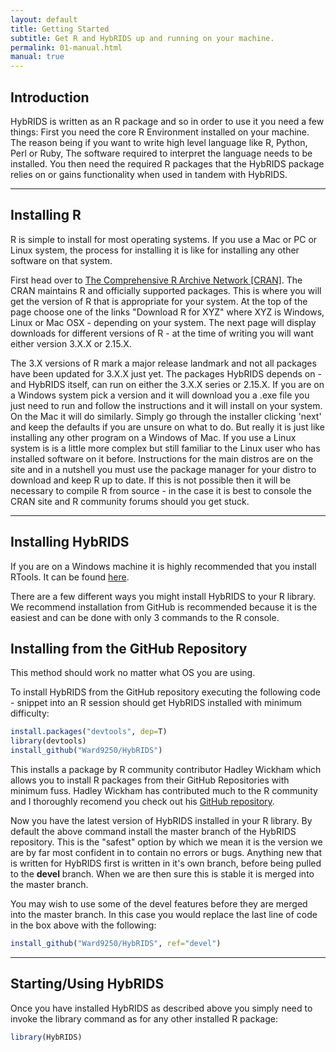 ```yaml
---
layout: default
title: Getting Started
subtitle: Get R and HybRIDS up and running on your machine.
permalink: 01-manual.html
manual: true
---
```


Introduction
------------
					
HybRIDS is written as an R package and so in order to use it you need a few things:
First you need the core R Environment installed on your machine. The reason being if you want to write high level language like R, Python, Perl or Ruby,
The software required to interpret the language needs to be installed.
You then need the required R packages that the HybRIDS package relies on or gains functionality when used in tandem with HybRIDS.
					
***

Installing R
------------
					
R is simple to install for most operating systems. If you use a Mac or PC or Linux system, the process for installing it is like for installing any other software on that system. 
					
					
First head over to [The Comprehensive R Archive Network [CRAN]](http://cran.r-project.org/index.html). The CRAN maintains R and officially supported packages.
This is where you will get the version of R that is appropriate for your system. At the top of the page choose one of the links "Download R for XYZ" where XYZ is Windows, Linux or Mac OSX - depending on your system.
The next page will display downloads for different versions of R - at the time of writing you will want either version 3.X.X or 2.15.X.
					
					
The 3.X versions of R mark a major release landmark and not all packages have been updated for 3.X.X just yet.
The packages HybRIDS depends on - and HybRIDS itself, can run on either the 3.X.X series or 2.15.X.
If you are on a Windows system pick a version and it will download you a .exe file you just need to run and follow the instructions and it will install on your system. On the Mac it will do similarly.
Simply go through the installer clicking 'next' and keep the defaults if you are unsure on what to do. But really it is just like installing any other program on a Windows of Mac.
If you use a Linux system is is a little more complex but still familiar to the Linux user who has installed software on it before. Instructions for the main distros are on the site and in a nutshell you must use the package manager for your distro to download and keep R up to date. If this is not possible then it will be necessary to compile R from source - in the case it is best to console the CRAN site and R community forums should you get stuck.

***
								
Installing HybRIDS
------------------
					
If you are on a Windows machine it is highly recommended that you install RTools. It can be found [here](http://cran.r-project.org/index.html).
					
There are a few different ways you might install HybRIDS to your R library. We recommend installation from GitHub is recommended because it is the easiest and can be done with only 3 commands to the R console.
				

## Installing from the GitHub Repository

This method should work no matter what OS you are using.

To install HybRIDS from the GitHub repository executing the following code - snippet into an R session should get HybRIDS installed with minimum difficulty:

```R
install.packages("devtools", dep=T)
library(devtools)
install_github("Ward9250/HybRIDS")
```

This installs a package by R community contributor Hadley Wickham which allows you to install R packages from their GitHub Repositories with minimum fuss. Hadley Wickham has contributed much to the R community and I thoroughly recomend you check out his [GitHub repository](https://github.com/hadley).
					
Now you have the latest version of HybRIDS installed in your R library. By default the above command install the master branch of the HybRIDS repository. This is the "safest" option by which we mean it is the version we are by far most confident in to contain no errors or bugs. Anything new that is written for HybRIDS first is written in it's own branch, before being pulled to the <b>devel</b> branch. When we are then sure this is stable it is merged into the master branch.

You may wish to use some of the devel features before they are merged into the master branch. In this case you would replace the last line of code in the box above with the following:

```R
install_github("Ward9250/HybRIDS", ref="devel")
```

***

Starting/Using HybRIDS
----------------------

Once you have installed HybRIDS as described above you simply need to invoke the library command as for any other installed R package:

```R
library(HybRIDS)
```